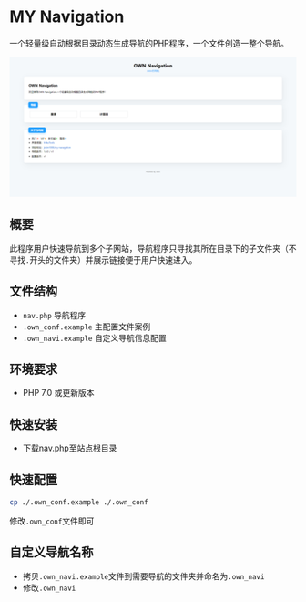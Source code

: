 # MY Navigation

一个轻量级自动根据目录动态生成导航的PHP程序，一个文件创造一整个导航。

![Preview](./preview.png)

## 概要

此程序用户快速导航到多个子网站，导航程序只寻找其所在目录下的子文件夹（不寻找`.`开头的文件夹）并展示链接便于用户快速进入。

## 文件结构

- `nav.php` 导航程序
- `.own_conf.example` 主配置文件案例
- `.own_navi.example` 自定义导航信息配置

## 环境要求

- PHP 7.0 或更新版本

## 快速安装

- 下载[nav.php](https://cdn.jsdelivr.net/gh/jokin1999/my-navigation/nav.php)至站点根目录

## 快速配置

```bash
cp ./.own_conf.example ./.own_conf
```

修改`.own_conf`文件即可

## 自定义导航名称

- 拷贝`.own_navi.example`文件到需要导航的文件夹并命名为`.own_navi`
- 修改`.own_navi`
